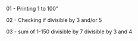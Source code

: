 01 - Printing 1 to 100"

02 - Checking if divisible by 3 and/or 5

03 - sum of 1-150
divisible by 7
divisible by 3 and 4

